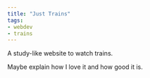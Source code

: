 ```yaml
---
title: "Just Trains"
tags: 
- webdev
- trains
---
```


A study-like website to watch trains.

Maybe explain how I love it and how good it is.